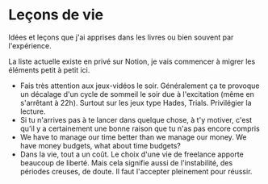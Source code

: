 # Leçons de vie

Idées et leçons que j'ai apprises dans les livres ou bien souvent par l'expérience.

La liste actuelle existe en privé sur Notion, je vais commencer à migrer les éléments petit à petit ici.

- Fais très attention aux jeux-vidéos le soir. Généralement ça te provoque un décalage d'un cycle de sommeil le soir due à l'excitation (même en s'arrêtant à 22h). Surtout sur les jeux type Hades, Trials. Privilégier la lecture.
- Si tu n'arrives pas à te lancer dans quelque chose, à t'y motiver, c'est qu'il y a certainement une bonne raison que tu n'as pas encore compris
- We have to manage our time better than we manage our money. We have money budgets, what about time budgets?
- Dans la vie, tout a un coût. Le choix d'une vie de freelance apporte beaucoup de liberté. Mais cela signifie aussi de l'instabilité, des périodes creuses, de doute. Il faut l'accepter pleinement pour réussir.